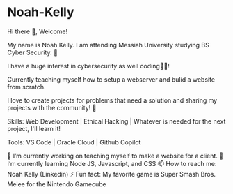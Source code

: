 # Noah-Kelly
Hi there 👋, Welcome!

My name is Noah Kelly. I am attending Messiah University studying BS Cyber Security. 🏫

I have a huge interest in cybersecurity as well coding👩‍💻!

Currently teaching myself how to setup a webserver and bulid a website from scratch.

I love to create projects for problems that need a solution and sharing my projects with the community! 🙋

Skills:
Web Development | Ethical Hacking | Whatever is needed for the next project, I'll learn it!

Tools:
VS Code | Oracle Cloud | Github Copilot

🔭 I’m currently working on teaching myself to make a website for a client.
🌱 I’m currently learning Node JS, Javascript, and CSS
📫 How to reach me: Noah Kelly (Linkedin)
⚡ Fun fact: My favorite game is Super Smash Bros. Melee for the Nintendo Gamecube
